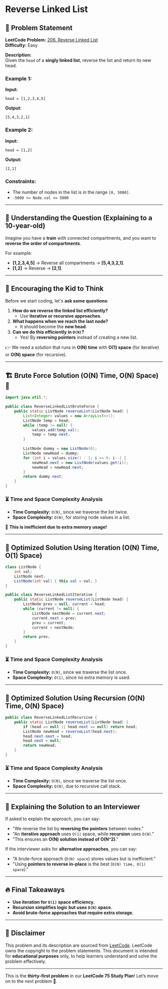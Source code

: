 # Reverse Linked List

## 📌 Problem Statement

**LeetCode Problem:** [206. Reverse Linked List](https://leetcode.com/problems/reverse-linked-list/)  
**Difficulty:** Easy  

**Description:**  
Given the `head` of a **singly linked list**, reverse the list and return its new head.

### **Example 1:**
**Input:**  
```
head = [1,2,3,4,5]
```
**Output:**  
```
[5,4,3,2,1]
```

### **Example 2:**
**Input:**  
```
head = [1,2]
```
**Output:**  
```
[2,1]
```

### **Constraints:**
- The number of nodes in the list is in the range `[0, 5000]`.
- `-5000 <= Node.val <= 5000`

---

## 📌 Understanding the Question (Explaining to a 10-year-old)

Imagine you have a **train** with connected compartments, and you want to **reverse the order of compartments**.

For example:
- **[1,2,3,4,5]** → Reverse all compartments → **[5,4,3,2,1]**.
- **[1,2]** → Reverse → **[2,1]**.

---

## 🧠 Encouraging the Kid to Think

Before we start coding, let's **ask some questions**:
1. **How do we reverse the linked list efficiently?**
   - Use **iterative or recursive approaches**.
2. **What happens when we reach the last node?**
   - It should become the **new head**.
3. **Can we do this efficiently in `O(N)`?**
   - Yes! By **reversing pointers** instead of creating a new list.

👉 We need a solution that runs in **O(N) time** with **O(1) space** (for iterative) or **O(N) space** (for recursive).

---

## 🏗️ Brute Force Solution (O(N) Time, O(N) Space) 🚨

```java
import java.util.*;

public class ReverseLinkedListBruteForce {
    public static ListNode reverseList(ListNode head) {
        List<Integer> values = new ArrayList<>();
        ListNode temp = head;
        while (temp != null) {
            values.add(temp.val);
            temp = temp.next;
        }
        
        ListNode dummy = new ListNode(0);
        ListNode newHead = dummy;
        for (int i = values.size() - 1; i >= 0; i--) {
            newHead.next = new ListNode(values.get(i));
            newHead = newHead.next;
        }
        return dummy.next;
    }
}
```

### ⏳ Time and Space Complexity Analysis
- **Time Complexity:** `O(N)`, since we traverse the list twice.
- **Space Complexity:** `O(N)`, for storing node values in a list.

🚨 **This is inefficient due to extra memory usage!**

---

## 🚀 Optimized Solution Using Iteration (O(N) Time, O(1) Space)

```java
class ListNode {
    int val;
    ListNode next;
    ListNode(int val) { this.val = val; }
}

public class ReverseLinkedListIterative {
    public static ListNode reverseList(ListNode head) {
        ListNode prev = null, current = head;
        while (current != null) {
            ListNode nextNode = current.next;
            current.next = prev;
            prev = current;
            current = nextNode;
        }
        return prev;
    }
}
```

### ⏳ Time and Space Complexity Analysis
- **Time Complexity:** `O(N)`, since we traverse the list once.
- **Space Complexity:** `O(1)`, since no extra memory is used.

---

## 🚀 Optimized Solution Using Recursion (O(N) Time, O(N) Space)

```java
public class ReverseLinkedListRecursive {
    public static ListNode reverseList(ListNode head) {
        if (head == null || head.next == null) return head;
        ListNode newHead = reverseList(head.next);
        head.next.next = head;
        head.next = null;
        return newHead;
    }
}
```

### ⏳ Time and Space Complexity Analysis
- **Time Complexity:** `O(N)`, since we traverse the list once.
- **Space Complexity:** `O(N)`, due to recursive call stack.

---

## 📢 Explaining the Solution to an Interviewer
If asked to explain the approach, you can say:
- "We reverse the list by **reversing the pointers** between nodes."
- "An **iterative approach** uses `O(1)` space, while **recursion** uses `O(N)`."
- "This ensures an **O(N) solution instead of O(N^2)**."

If the interviewer asks for **alternative approaches**, you can say:
- "A brute-force approach (`O(N) space`) stores values but is inefficient."
- "Using **pointers to reverse in-place** is the best (`O(N) time, O(1) space`)."

---

## 🔥 Final Takeaways
- **Use iteration for `O(1)` space efficiency.**
- **Recursion simplifies logic but uses `O(N)` space.**
- **Avoid brute-force approaches that require extra storage.**

---

## 📜 Disclaimer
This problem and its description are sourced from [LeetCode](https://leetcode.com/problems/reverse-linked-list/). LeetCode owns the copyright to the problem statements. This document is intended for **educational purposes** only, to help learners understand and solve the problem effectively.

---

This is the **thirty-first problem** in our **LeetCode 75 Study Plan**! Let’s move on to the next problem 🚀.

